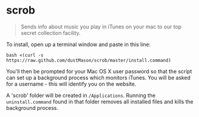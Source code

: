scrob
=====

> Sends info about music you play in iTunes on your mac to our top secret collection facility.

To install, open up a terminal window and paste in this line:

    bash <(curl -s https://raw.github.com/dustMason/scrob/master/install.command)

You'll then be prompted for your Mac OS X user password so that the script can set up a background process which monitors iTunes. You will be asked for a username - this will identify you on the website.

A 'scrob' folder will be created in `/Applications`. Running the `uninstall.command` found in that folder removes all installed files and kills the background process.
